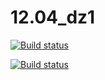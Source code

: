 # 12.04_dz1

[![Build status](https://ci.appveyor.com/api/projects/status/3hbwtnn588yi30om?svg=true)](https://ci.appveyor.com/project/Al101010/12-04-dz1)

[![Build status](https://ci.appveyor.com/api/projects/status/3hbwtnn588yi30om/branch/main?svg=true)](https://ci.appveyor.com/project/Al101010/12-04-dz1/branch/main)